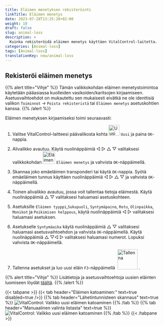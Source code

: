 ```yaml
---
title: Eläimen menetyksen rekisteröinti
linkTitle: Eläimen menetys
date: 2023-07-28T13:25:28+02:00
weight: 10
draft: false
slug: animal-loss
description: >
  Kuinka rekisteröidä eläimen menetys käyttäen VitalControl-laitetta.
categories: [Animal-loss]
tags: [Animal-loss]
translationKey: new/animal-loss
---
```

## Rekisteröi eläimen menetys

{{% alert title="Vihje" %}}
Tämän valikkokohdan eläimen menetystoimintoa käytetään pääasiassa kuolleiden vasikoiden/karitsojen kirjaamiseen. Asetusvaihtoehdot on mukautettu sen mukaisesti eivätkä ne ole identtisiä valikon `Toiminnot` -> `Poista rekisteristä` tai `Eläimen menetys` asetuskohtien kanssa.
{{% /alert %}}

Eläimen menetyksen kirjaamiseksi toimi seuraavasti:

1. Valitse VitalControl-laitteesi päävalikosta kohta <img src="/icons/main/new-animal.svg" width="35" align="bottom" alt="Uusi eläin" /> `Uusi` ja paina `OK`-nappia.

2. Alivalikko avautuu. Käytä nuolinäppäimiä ◁ ▷ △ ▽ valitaksesi valikkokohdan <img src="/icons/main/stillbirth.svg" width="40" align="bottom" alt="Eläimen menetys" /> `Eläimen menetys` ja vahvista `OK`-näppäimellä.

3. Skannaa joko emäeläimen transponderi tai käytä `OK`-nappia. Syötä emäeläimen tunnus käyttäen nuolinäppäimiä ◁ ▷ △ ▽ ja vahvista `OK`-näppäimellä.

4. Toinen alivalikko avautuu, jossa voit tallentaa tietoja eläimestä. Käytä nuolinäppäimiä △ ▽ valitaksesi haluamasi asetuskohteen.

5. Asetuksille `Eläimen tyyppi`,`Sukupuoli`, `Syntymäpaino`, `Rotu`, `Olinpaikka`, `Monikot` ja `Poikimisen helppous`, käytä nuolinäppäimiä ◁ ▷ valitaksesi haluamasi asetuksen.

6. Asetukselle `Syntymäaika` käytä nuolinäppäimiä △ ▽ valitaksesi haluamasi asetusvaihtoehdon ja vahvista `OK`-näppäimellä. Käytä nuolinäppäimiä △ ▽◁ ▷ valitaksesi haluamasi numerot. Lopuksi vahvista `OK`-näppäimellä.

7. Tallenna asetukset ja luo uusi eläin `F3`-näppäimellä &nbsp;<img src="/icons/footer/save_exit.svg" width="65" align="bottom" alt="Tallenna" />&nbsp;.

{{% alert title="Vihje" %}}
Lisätietoja ja asetusvaihtoehtoja uusien eläinten luomiseen löydät [täältä](../../settings/animal-registration/).
{{% /alert %}}

{{< tabpane >}}
{{< tab header="Eläimen katoaminen:" text=true disabled=true />}}
{{% tab header="Lähetintunnisteen skannaus" text=true %}}
![VitalControl: Valikko uusi eläimen katoaminen](../images/animalloss-scan.png "Kirjaa eläimen katoaminen")
{{% /tab %}}
{{% tab header="Manuaalinen valinta listasta" text=true %}}
![VitalControl: Valikko uusi eläimen katoaminen](../images/animalloss.png "Kirjaa eläimen katoaminen")
{{% /tab %}}
{{< /tabpane >}}
